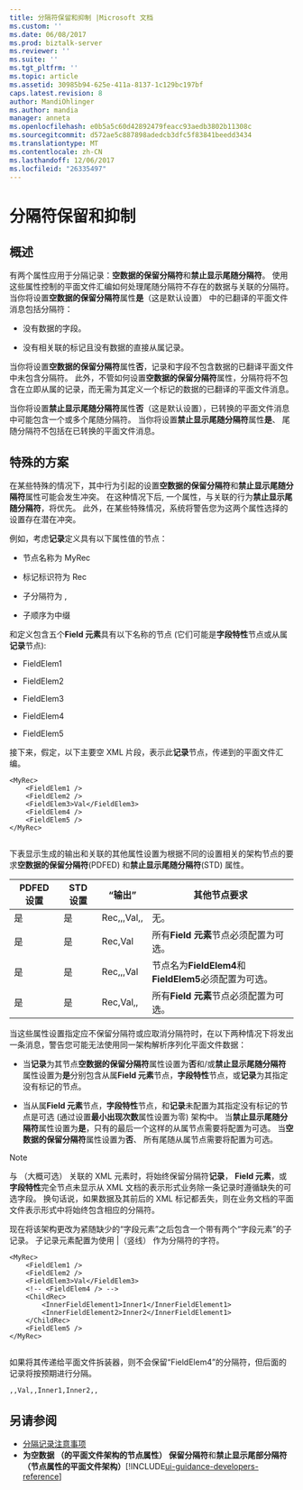 ```yaml
---
title: 分隔符保留和抑制 |Microsoft 文档
ms.custom: ''
ms.date: 06/08/2017
ms.prod: biztalk-server
ms.reviewer: ''
ms.suite: ''
ms.tgt_pltfrm: ''
ms.topic: article
ms.assetid: 30985b94-625e-411a-8137-1c129bc197bf
caps.latest.revision: 8
author: MandiOhlinger
ms.author: mandia
manager: anneta
ms.openlocfilehash: e0b5a5c60d42892479feacc93aedb3802b11308c
ms.sourcegitcommit: d572ae5c887898adedcb3dfc5f83841beedd3434
ms.translationtype: MT
ms.contentlocale: zh-CN
ms.lasthandoff: 12/06/2017
ms.locfileid: "26335497"
---
```

# <a name="delimiter-preservation-and-suppression"></a>分隔符保留和抑制

## <a name="overview"></a>概述
有两个属性应用于分隔记录：**空数据的保留分隔符**和**禁止显示尾随分隔符**。 使用这些属性控制的平面文件汇编如何处理尾随分隔符不存在的数据与关联的分隔符。 当你将设置**空数据的保留分隔符**属性**是**（这是默认设置） 中的已翻译的平面文件消息包括分隔符：  
  
-   没有数据的字段。  
  
-   没有相关联的标记且没有数据的直接从属记录。  
  
 当你将设置**空数据的保留分隔符**属性**否**，记录和字段不包含数据的已翻译平面文件中未包含分隔符。 此外，不管如何设置**空数据的保留分隔符**属性，分隔符将不包含在立即从属的记录，而无需为其定义一个标记的数据的已翻译的平面文件消息。  
  
 当你将设置**禁止显示尾随分隔符**属性**否**（这是默认设置），已转换的平面文件消息中可能包含一个或多个尾随分隔符。 当你将设置**禁止显示尾随分隔符**属性**是**、 尾随分隔符不包括在已转换的平面文件消息。  

## <a name="special-scenarios"></a>特殊的方案  
 在某些特殊的情况下，其中行为引起的设置**空数据的保留分隔符**和**禁止显示尾随分隔符**属性可能会发生冲突。 在这种情况下后, 一个属性，与关联的行为**禁止显示尾随分隔符**，将优先。 此外，在某些特殊情况，系统将警告您为这两个属性选择的设置存在潜在冲突。  
  
 例如，考虑**记录**定义具有以下属性值的节点：  
  
-   节点名称为 MyRec  
  
-   标记标识符为 Rec  
  
-   子分隔符为 ,  
  
-   子顺序为中缀  
  
 和定义包含五个**Field 元素**具有以下名称的节点 (它们可能是**字段特性**节点或从属**记录**节点):  
  
-   FieldElem1  
  
-   FieldElem2  
  
-   FieldElem3  
  
-   FieldElem4  
  
-   FieldElem5  
  
 接下来，假定，以下主要空 XML 片段，表示此**记录**节点，传递到的平面文件汇编。  
  
```  
<MyRec>  
    <FieldElem1 />  
    <FieldElem2 />  
    <FieldElem3>Val</FieldElem3>  
    <FieldElem4 />  
    <FieldElem5 />  
</MyRec>  
  
```  
  
 下表显示生成的输出和关联的其他属性设置为根据不同的设置相关的架构节点的要求**空数据的保留分隔符**(PDFED) 和**禁止显示尾随分隔符**(STD) 属性。  
  
|PDFED 设置|STD 设置|“输出”|其他节点要求|  
|---|---|---|---|  
|是|是|Rec,,,Val,,|无。|  
|是|是|Rec,Val|所有**Field 元素**节点必须配置为可选。|  
|是|是|Rec,,,Val|节点名为**FieldElem4**和**FieldElem5**必须配置为可选。|  
|是|是|Rec,Val,,|所有**Field 元素**节点必须配置为可选。|  
  
 当这些属性设置指定应不保留分隔符或应取消分隔符时，在以下两种情况下将发出一条消息，警告您可能无法使用同一架构解析序列化平面文件数据：  
  
-   当**记录**为其节点**空数据的保留分隔符**属性设置为**否**和/或**禁止显示尾随分隔符**属性设置为**是**分别包含从属**Field 元素**节点，**字段特性**节点，或**记录**为其指定没有标记的节点。  
  
-   当从属**Field 元素**节点，**字段特性**节点，和**记录**未配置为其指定没有标记的节点是可选 (通过设置**最小出现次数**属性设置为零) 架构中。 当**禁止显示尾随分隔符**属性设置为**是**，只有的最后一个这样的从属节点需要将配置为可选。 当**空数据的保留分隔符**属性设置为**否**、 所有尾随从属节点需要将配置为可选。  
  
> [!NOTE]
>  与 （大概可选） 关联的 XML 元素时，将始终保留分隔符**记录**， **Field 元素**，或**字段特性**完全节点未显示从 XML 文档的表示形式业务除一条记录时遵循缺失的可选字段。 换句话说，如果数据及其前后的 XML 标记都丢失，则在业务文档的平面文件表示形式中将始终包含相应的分隔符。  
  
 现在将该架构更改为紧随缺少的“字段元素”之后包含一个带有两个“字段元素”的子记录。 子记录元素配置为使用 &#124;（竖线） 作为分隔符的字符。  
  
```  
<MyRec>  
    <FieldElem1 />  
    <FieldElem2 />  
    <FieldElem3>Val</FieldElem3>  
    <!-- <FieldElem4 /> -->  
    <ChildRec>  
        <InnerFieldElement1>Inner1</InnerFieldElement1>   
        <InnerFieldElement2>Inner2</InnerFieldElement1>  
    </ChildRec>  
    <FieldElem5 />  
</MyRec>  
  
```  
  
 如果将其传递给平面文件拆装器，则不会保留“FieldElem4”的分隔符，但后面的记录将按预期进行分隔。  
  
```  
,,Val,,Inner1,Inner2,,  
```  
  
## <a name="see-also"></a>另请参阅  
-  [分隔记录注意事项](../core/delimited-record-considerations.md)   
-  **为空数据 （的平面文件架构的节点属性） 保留分隔符**和**禁止显示尾部分隔符 （节点属性的平面文件架构）**[!INCLUDE[ui-guidance-developers-reference](../includes/ui-guidance-developers-reference.md)]
